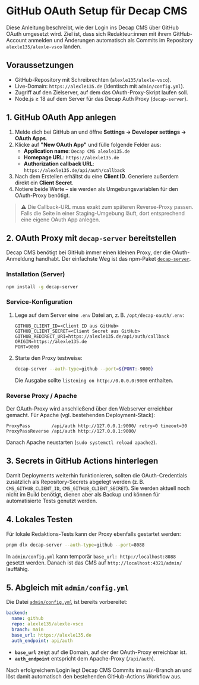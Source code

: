 # GitHub OAuth Setup für Decap CMS

Diese Anleitung beschreibt, wie der Login ins Decap CMS über GitHub OAuth umgesetzt wird. Ziel ist, dass sich Redakteur:innen
mit ihrem GitHub-Account anmelden und Änderungen automatisch als Commits im Repository `alexle135/alexle-vsco` landen.

## Voraussetzungen

- GitHub-Repository mit Schreibrechten (`alexle135/alexle-vsco`).
- Live-Domain: `https://alexle135.de` (identisch mit `admin/config.yml`).
- Zugriff auf den Zielserver, auf dem das OAuth-Proxy-Skript laufen soll.
- Node.js ≥ 18 auf dem Server für das Decap Auth Proxy (`decap-server`).

## 1. GitHub OAuth App anlegen

1. Melde dich bei GitHub an und öffne **Settings → Developer settings → OAuth Apps**.
2. Klicke auf **"New OAuth App"** und fülle folgende Felder aus:
   - **Application name**: `Decap CMS alexle135.de`
   - **Homepage URL**: `https://alexle135.de`
   - **Authorization callback URL**: `https://alexle135.de/api/auth/callback`
3. Nach dem Erstellen erhältst du eine **Client ID**. Generiere außerdem direkt ein **Client Secret**.
4. Notiere beide Werte – sie werden als Umgebungsvariablen für den OAuth-Proxy benötigt.

> ⚠️ Die Callback-URL muss exakt zum späteren Reverse-Proxy passen. Falls die Seite in einer Staging-Umgebung läuft,
> dort entsprechend eine eigene OAuth App anlegen.

## 2. OAuth Proxy mit `decap-server` bereitstellen

Decap CMS benötigt bei GitHub immer einen kleinen Proxy, der die OAuth-Anmeldung handhabt. Der einfachste Weg ist das npm-Paket
[`decap-server`](https://www.npmjs.com/package/decap-server).

### Installation (Server)

```bash
npm install -g decap-server
```

### Service-Konfiguration

1. Lege auf dem Server eine `.env` Datei an, z. B. `/opt/decap-oauth/.env`:
   ```env
   GITHUB_CLIENT_ID=<Client ID aus GitHub>
   GITHUB_CLIENT_SECRET=<Client Secret aus GitHub>
   GITHUB_REDIRECT_URI=https://alexle135.de/api/auth/callback
   ORIGIN=https://alexle135.de
   PORT=9000
   ```
2. Starte den Proxy testweise:
   ```bash
   decap-server --auth-type=github --port=${PORT:-9000}
   ```
   Die Ausgabe sollte `listening on http://0.0.0.0:9000` enthalten.

### Reverse Proxy / Apache

Der OAuth-Proxy wird anschließend über den Webserver erreichbar gemacht. Für Apache (vgl. bestehenden Deployment-Stack):

```apacheconf
ProxyPass        /api/auth http://127.0.0.1:9000/ retry=0 timeout=30
ProxyPassReverse /api/auth http://127.0.0.1:9000/
```

Danach Apache neustarten (`sudo systemctl reload apache2`).

## 3. Secrets in GitHub Actions hinterlegen

Damit Deployments weiterhin funktionieren, sollten die OAuth-Credentials zusätzlich als Repository-Secrets abgelegt werden (z. B.
`CMS_GITHUB_CLIENT_ID`, `CMS_GITHUB_CLIENT_SECRET`). Sie werden aktuell noch nicht im Build benötigt, dienen aber als Backup und
können für automatisierte Tests genutzt werden.

## 4. Lokales Testen

Für lokale Redaktions-Tests kann der Proxy ebenfalls gestartet werden:

```bash
pnpm dlx decap-server --auth-type=github --port=8088
```

In `admin/config.yml` kann temporär `base_url: http://localhost:8088` gesetzt werden. Danach ist das CMS auf
`http://localhost:4321/admin/` lauffähig.

## 5. Abgleich mit `admin/config.yml`

Die Datei [`admin/config.yml`](../admin/config.yml) ist bereits vorbereitet:

```yaml
backend:
  name: github
  repo: alexle135/alexle-vsco
  branch: main
  base_url: https://alexle135.de
  auth_endpoint: api/auth
```

- **`base_url`** zeigt auf die Domain, auf der der OAuth-Proxy erreichbar ist.
- **`auth_endpoint`** entspricht dem Apache-Proxy (`/api/auth`).

Nach erfolgreichem Login legt Decap CMS Commits im `main`-Branch an und löst damit automatisch den bestehenden GitHub-Actions
Workflow aus.
